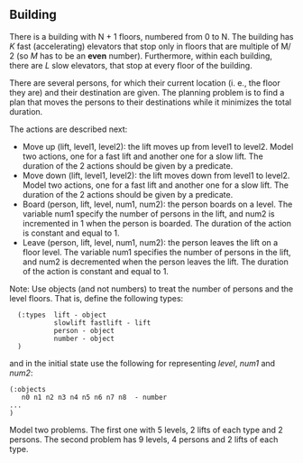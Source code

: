 ## Building

There is a building with N + 1 floors, numbered from 0 to N. 
The building has *K*  fast (accelerating) elevators that stop only in floors that are multiple of M/ 2 (so *M* has to be an **even** number). Furthermore, within each building, there are *L* slow elevators, that stop at every floor of the building. 

There are several persons, for which their current location (i. e., the floor they are) and their destination are given. The planning problem is to find a plan that moves the persons to their destinations while it minimizes the total duration.

The actions are described next:

 - Move up (lift, level1, level2): the lift moves up from level1 to level2. Model two actions, one for a fast lift and another one for a slow lift. The duration of the 2 actions should be given by a predicate. 
 - Move down (lift, level1, level2): the lift moves down from level1 to level2. Model two actions, one for a fast lift and another one for a slow lift.  The duration of the 2 actions should be given by a predicate.
 - Board (person, lift, level, num1, num2): the person boards on a level. The variable num1 specify the number of persons in the lift, and num2 is incremented in 1 when the person is boarded. The duration of the action is constant and equal to 1.
 - Leave (person, lift, level, num1, num2): the person leaves the lift on a floor level. The variable num1 specifies the number of persons in the lift, and num2 is decremented when the person leaves the lift. The duration of the action is constant and equal to 1.

Note: Use objects (and not numbers) to treat the number of persons and the level floors. That is, define the following types:
```
  (:types  lift - object 
           slowlift fastlift - lift
   	       person - object
           number - object
  )
```
and in the initial state use the following for representing *level*, *num1* and *num2*:

```
(:objects 
   n0 n1 n2 n3 n4 n5 n6 n7 n8  - number
...
)
```

Model two problems. The first one with 5 levels, 2 lifts of each type and 2 persons. The second problem has 9 levels, 4 persons and 2 lifts of each type.

